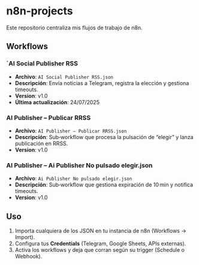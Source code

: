 # n8n‑projects

Este repositorio centraliza mis flujos de trabajo de n8n.

## Workflows

### `AI Social Publisher RSS

- **Archivo**: `AI Social Publisher RSS.json`  
- **Descripción**: Envía noticias a Telegram, registra la elección y gestiona timeouts.  
- **Version**: v1.0  
- **Última actualización**: 24/07/2025  

### AI Publisher – Publicar RRSS
- **Archivo**: `AI Publisher – Publicar RRSS.json`  
- **Descripción**: Sub‑workflow que procesa la pulsación de “elegir” y lanza publicación en RRSS.  
- **Version**: v1.0  

### AI Publisher – Ai Publisher No pulsado elegir.json

- **Archivo**: `Ai Publisher No pulsado elegir.json`  
- **Descripción**: Sub‑workflow que gestiona expiración de 10 min y notifica timeouts.  
- **Version**: v1.0  

## Uso

1. Importa cualquiera de los JSON en tu instancia de n8n (Workflows → Import).  
2. Configura tus **Credentials** (Telegram, Google Sheets, APIs externas).  
3. Activa los workflows y deja que corran según su trigger (Schedule o Webhook).


